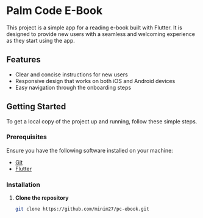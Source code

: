 # Palm Code E-Book

This project is a simple app for a reading e-book built with Flutter. It is designed to provide new users with a seamless and welcoming experience as they start using the app.

## Features

- Clear and concise instructions for new users
- Responsive design that works on both iOS and Android devices
- Easy navigation through the onboarding steps

## Getting Started

To get a local copy of the project up and running, follow these simple steps.

### Prerequisites

Ensure you have the following software installed on your machine:

- [Git](https://git-scm.com/)
- [Flutter](https://flutter.dev/docs/get-started/install)

### Installation

1. **Clone the repository**
   ```sh
   git clone https://github.com/minim27/pc-ebook.git
